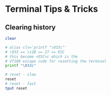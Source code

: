 # Terminal Tips & Tricks #

## Clearing history ##

```bash
clear

# alias cls='printf "\033c"'
# \033 == \x1B == 27 == ESC
# this become <ESC>c which is the 
# VT100 escape code for resetting the terminal
printf "\033c"

# reset - slow
reset
# reset - fast
tput reset

```
